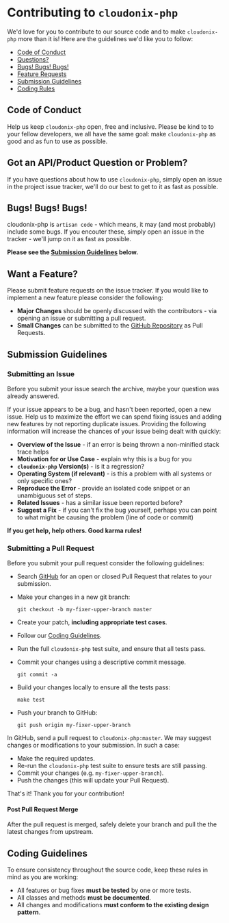 # Contributing to `cloudonix-php`

We'd love for you to contribute to our source code and to make `cloudonix-php` 
more than it is! Here are the guidelines we'd like you to follow:

 - [Code of Conduct](#coc)
 - [Questions?](#question)
 - [Bugs! Bugs! Bugs!](#bugs)
 - [Feature Requests](#feature)
 - [Submission Guidelines](#submit)
 - [Coding Rules](#rules)

## <a name="coc"></a> Code of Conduct

Help us keep `cloudonix-php` open, free and inclusive. Please be kind to to your fellow developers, 
we all have the same goal: make `cloudonix-php` as good and as fun to use as possible.

## <a name="question"></a> Got an API/Product Question or Problem?

If you have questions about how to use `cloudonix-php`, simply open an issue in the project issue 
tracker, we'll do our best to get to it as fast as possible.

## <a name="bugs"></a> Bugs! Bugs! Bugs!

cloudonix-php is `artisan code` - which means, it may (and most probably) include some bugs. If you
 encouter these, simply open an issue in the tracker - we'll jump on it as fast as possible.

**Please see the [Submission Guidelines](#submit) below.**

## <a name="feature"></a> Want a Feature?

Please submit feature requests on the issue tracker. If you would like to implement a new feature 
please consider the following:

* **Major Changes** should be openly discussed with the contributors - via opening an issue or 
submitting a pull request.
* **Small Changes** can be submitted to the [GitHub Repository][github] as Pull Requests.

## <a name="submit"></a> Submission Guidelines

### Submitting an Issue
Before you submit your issue search the archive, maybe your question was already
answered.

If your issue appears to be a bug, and hasn't been reported, open a new issue.
Help us to maximize the effort we can spend fixing issues and adding new
features by not reporting duplicate issues. Providing the following information
will increase the chances of your issue being dealt with quickly:

* **Overview of the Issue** - if an error is being thrown a non-minified stack
  trace helps
* **Motivation for or Use Case** - explain why this is a bug for you
* **`cloudonix-php` Version(s)** - is it a regression?
* **Operating System (if relevant)** - is this a problem with all systems or
  only specific ones?
* **Reproduce the Error** - provide an isolated code snippet or an unambiguous
  set of steps.
* **Related Issues** - has a similar issue been reported before?
* **Suggest a Fix** - if you can't fix the bug yourself, perhaps you can point
  to what might be causing the problem (line of code or commit)

**If you get help, help others. Good karma rules!**

### Submitting a Pull Request
Before you submit your pull request consider the following guidelines:

* Search [GitHub][github] for an open or closed Pull Request that relates to
  your submission.
* Make your changes in a new git branch:

    ```shell
    git checkout -b my-fixer-upper-branch master
    ```

* Create your patch, **including appropriate test cases**.
* Follow our [Coding Guidelines](#guidelines).
* Run the full `cloudonix-php` test suite, and ensure that all tests pass.
* Commit your changes using a descriptive commit message.

    ```shell
    git commit -a
    ```
* Build your changes locally to ensure all the tests pass:

    ```shell
    make test
    ```

* Push your branch to GitHub:

    ```shell
    git push origin my-fixer-upper-branch
    ```

In GitHub, send a pull request to `cloudonix-php:master`.
We may suggest changes or modifications to your submission. In such a case:

* Make the required updates.
* Re-run the `cloudonix-php` test suite to ensure tests are still passing.
* Commit your changes (e.g. `my-fixer-upper-branch`).
* Push the changes (this will update your Pull Request).

That's it! Thank you for your contribution!

#### Post Pull Request Merge

After the pull request is merged, safely delete your branch and pull
the the latest changes from upstream.

## <a name="guidelines"></a> Coding Guidelines

To ensure consistency throughout the source code, keep these rules in mind as
you are working:

* All features or bug fixes **must be tested** by one or more tests.
* All classes and methods **must be documented**.
* All changes and modifications **must conform to the existing design pattern**.

[issue-link]: https://github.com/cloudonix/cloudonix-php/issues/new
[github]: https://github.com/cloudonix/cloudonix-php